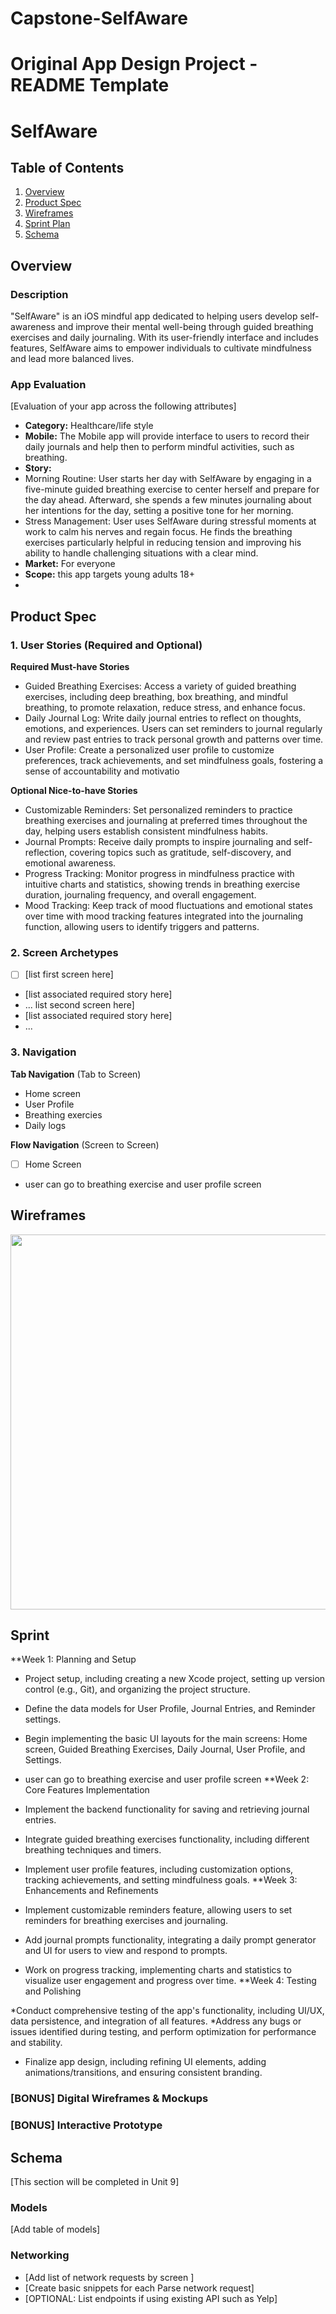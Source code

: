# Capstone-SelfAware
Original App Design Project - README Template
===

# SelfAware

## Table of Contents

1. [Overview](#Overview)
2. [Product Spec](#Product-Spec)
3. [Wireframes](#Wireframes)
4. [Sprint Plan](#Sprint)
5. [Schema](#Schema)


## Overview

### Description

"SelfAware" is an iOS mindful app dedicated to helping users develop self-awareness and improve their mental well-being through guided breathing exercises and daily journaling. With its user-friendly interface and includes features, SelfAware aims to empower individuals to cultivate mindfulness and lead more balanced lives.

### App Evaluation

[Evaluation of your app across the following attributes]
- **Category:** Healthcare/life style 
- **Mobile:** The Mobile app will provide interface to users to record their daily journals and help then to perform mindful activities, such as breathing.
- **Story:** 
- Morning Routine: User starts her day with SelfAware by engaging in a five-minute guided breathing exercise to center herself and prepare for the day ahead. Afterward, she spends a few minutes journaling about her intentions for the day, setting a positive tone for her morning.
- Stress Management: User uses SelfAware during stressful moments at work to calm his nerves and regain focus. He finds the breathing exercises particularly helpful in reducing tension and improving his ability to handle challenging situations with a clear mind.
- **Market:** For everyone
- **Scope:** this app targets young adults 18+
- 
## Product Spec

### 1. User Stories (Required and Optional)

**Required Must-have Stories**

- Guided Breathing Exercises: Access a variety of guided breathing exercises, including deep breathing, box breathing, and mindful breathing, to promote relaxation, reduce stress, and enhance focus.
- Daily Journal Log: Write daily journal entries to reflect on thoughts, emotions, and experiences. Users can set reminders to journal regularly and review past entries to track personal growth and patterns over time.
- User Profile: Create a personalized user profile to customize preferences, track achievements, and set mindfulness goals, fostering a sense of accountability and motivatio

**Optional Nice-to-have Stories**

- Customizable Reminders: Set personalized reminders to practice breathing exercises and journaling at preferred times throughout the day, helping users establish consistent mindfulness habits.
- Journal Prompts: Receive daily prompts to inspire journaling and self-reflection, covering topics such as gratitude, self-discovery, and emotional awareness.
- Progress Tracking: Monitor progress in mindfulness practice with intuitive charts and statistics, showing trends in breathing exercise duration, journaling frequency, and overall engagement.
- Mood Tracking: Keep track of mood fluctuations and emotional states over time with mood tracking features integrated into the journaling function, allowing users to identify triggers and patterns.


### 2. Screen Archetypes

- [ ] [list first screen here]
* [list associated required story here]
* ...
list second screen here]
* [list associated required story here]
* ...

### 3. Navigation

**Tab Navigation** (Tab to Screen)

* Home screen
* User Profile
* Breathing exercies
* Daily logs

**Flow Navigation** (Screen to Screen)

- [ ] Home Screen
* user can go to breathing exercise and user profile screen



## Wireframes

<img src="https://github.com/sadiaNz/Capstone-SelfAware/assets/123831842/6e528a22-6ee4-435c-acbe-9a448466cdef" width=600>

## Sprint
**Week 1: Planning and Setup

* Project setup, including creating a new Xcode project, setting up version control (e.g., Git), and organizing the project structure.
* Define the data models for User Profile, Journal Entries, and Reminder settings.
* Begin implementing the basic UI layouts for the main screens: Home screen, Guided Breathing Exercises, Daily Journal, User Profile, and Settings.
* user can go to breathing exercise and user profile screen
**Week 2: Core Features Implementation

* Implement the backend functionality for saving and retrieving journal entries.
* Integrate guided breathing exercises functionality, including different breathing techniques and timers.
* Implement user profile features, including customization options, tracking achievements, and setting mindfulness goals.
**Week 3: Enhancements and Refinements

* Implement customizable reminders feature, allowing users to set reminders for breathing exercises and journaling.
* Add journal prompts functionality, integrating a daily prompt generator and UI for users to view and respond to prompts.
* Work on progress tracking, implementing charts and statistics to visualize user engagement and progress over time.
**Week 4: Testing and Polishing

*Conduct comprehensive testing of the app's functionality, including UI/UX, data persistence, and integration of all features.
*Address any bugs or issues identified during testing, and perform optimization for performance and stability.
* Finalize app design, including refining UI elements, adding animations/transitions, and ensuring consistent branding.

### [BONUS] Digital Wireframes & Mockups

### [BONUS] Interactive Prototype

## Schema 

[This section will be completed in Unit 9]

### Models

[Add table of models]

### Networking

- [Add list of network requests by screen ]
- [Create basic snippets for each Parse network request]
- [OPTIONAL: List endpoints if using existing API such as Yelp]

